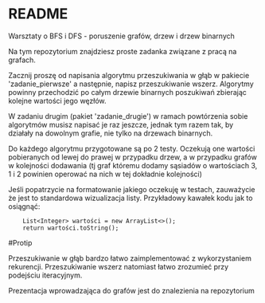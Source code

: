 # README
Warsztaty o BFS i DFS - poruszenie grafów, drzew i drzew binarnych

Na tym repozytorium znajdziesz proste zadanka związane z pracą na grafach.

Zacznij proszę od napisania algorytmu przeszukiwania w głąb w pakiecie 'zadanie_pierwsze'
a następnie, napisz przeszukiwanie wszerz. Algorytmy powinny przechodzić po całym drzewie binarnych poszukiwań 
zbierając kolejne wartości jego węzłów.

W zadaniu drugim (pakiet 'zadanie_drugie') w ramach powtórzenia sobie algorytmów musisz napisać je raz jeszcze,
jednak tym razem tak, by działały na dowolnym grafie, nie tylko na drzewach binarnych.

Do każdego algorytmu przygotowane są po 2 testy.
Oczekują one wartości pobieranych od lewej do prawej w przypadku drzew, a w przypadku grafów 
w kolejności dodawania (tj graf któremu dodamy sąsiadów o wartościach 3, 1 i 2 powinien operować na nich w tej dokładnie kolejności)

Jeśli popatrzycie na formatowanie jakiego oczekuję w testach, zauważycie że jest to standardowa wizualizacja listy.
Przykładowy kawałek kodu jak to osiągnąć:
```
    List<Integer> wartości = new ArrayList<>();
    return wartości.toString();
```
    
#Protip

Przeszukiwanie w głąb bardzo łatwo zaimplementować z wykorzystaniem rekurencji.
Przeszukiwanie wszerz natomiast łatwo zrozumieć przy podejściu iteracyjnym.

Prezentacja wprowadzająca do grafów jest do znalezienia na repozytorium
